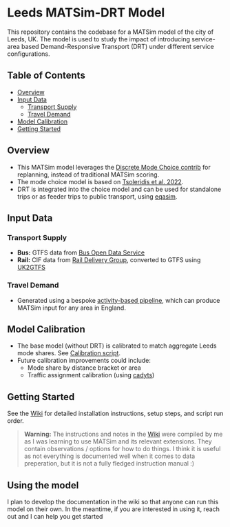 # Leeds MATSim-DRT Model

This repository contains the codebase for a MATSim model of the city of Leeds, UK. The model is used to study the impact of introducing service-area based Demand-Responsive Transport (DRT) under different service configurations.

## Table of Contents

- [Overview](#overview)
- [Input Data](#input-data)
  - [Transport Supply](#transport-supply)
  - [Travel Demand](#travel-demand)
- [Model Calibration](#model-calibration)
- [Getting Started](#getting-started)

## Overview

- This MATSim model leverages the [Discrete Mode Choice contrib](https://github.com/matsim-org/matsim-libs/tree/main/contribs/discrete_mode_choice) for replanning, instead of traditional MATSim scoring.
- The mode choice model is based on [Tsoleridis et al. 2022](https://doi.org/10.1016/j.tra.2022.08.016).
- DRT is integrated into the choice model and can be used for standalone trips or as feeder trips to public transport, using [eqasim](https://github.com/eqasim-org/eqasim-java/blob/develop/docs/on_demand_mobility.md).

## Input Data

### Transport Supply

- **Bus:** GTFS data from [Bus Open Data Service](https://www.gov.uk/guidance/find-and-use-bus-open-data)
- **Rail:** CIF data from [Rail Delivery Group](https://data.atoc.org/), converted to GTFS using [UK2GTFS](https://itsleeds.github.io/UK2GTFS/)

### Travel Demand

- Generated using a bespoke [activity-based pipeline](https://github.com/Urban-Analytics-Technology-Platform/acbm), which can produce MATSim input for any area in England.

## Model Calibration

- The base model (without DRT) is calibrated to match aggregate Leeds mode shares. See [Calibration script](https://github.com/Hussein-Mahfouz/matsim-drt/blob/calibration-iterative/matsim-leeds/bash/Calibration/CalibrationIterativeCluster.sh).
- Future calibration improvements could include:
    - Mode share by distance bracket or area
    - Traffic assignment calibration (using [cadyts](https://github.com/matsim-org/matsim-libs/blob/main/contribs/cadytsIntegration/README.md))

## Getting Started

See the [Wiki](https://github.com/Hussein-Mahfouz/matsim-drt/wiki) for detailed installation instructions, setup steps, and script run order.

> **Warning:** The instructions and notes in the [Wiki](https://github.com/Hussein-Mahfouz/matsim-drt/wiki) were compiled by me as I was learning to use MATSim and its relevant extensions. They contain observations / options for how to do things. I think it is useful as not everything is documented well when it comes to data preperation, but it is not a fully fledged instruction manual :)

## Using the model

I plan to develop the documentation in the wiki so that anyone can run this model on their own. In the meantime, if you are interested in using it, reach out and I can help you get started

